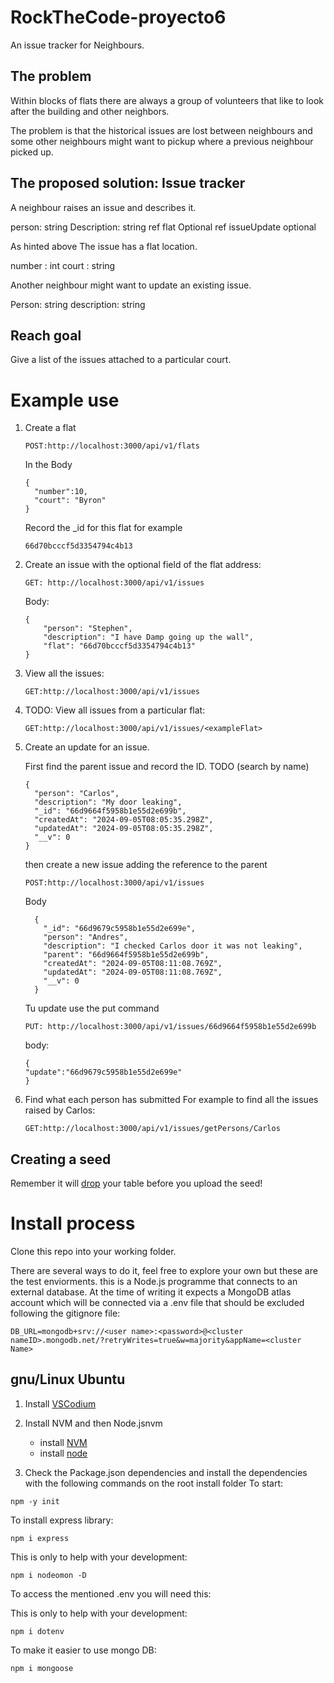 # RockTheCode-proyecto6

An issue tracker for Neighbours.

## The problem

Within blocks of flats there are always a group of volunteers that like to look after the building and other neighbors.

The problem is that the historical issues are lost between neighbours and some other neighbours might want to pickup where a previous neighbour picked up.

## The proposed solution: Issue tracker

A neighbour raises an issue and describes it.

person: string
Description: string
ref flat Optional
ref issueUpdate optional

As hinted above The issue has a flat location.

number : int
court : string

Another neighbour might want to update an existing issue.

Person: string
description: string

## Reach goal

Give a list of the issues attached to a particular court.

# Example use

1. Create a flat

   ```
   POST:http://localhost:3000/api/v1/flats
   ```

   In the Body

   ```
   {
     "number":10,
     "court": "Byron"
   }
   ```

   Record the \_id for this flat for example

   ```
   66d70bcccf5d3354794c4b13
   ```

2. Create an issue with the optional field of the flat address:

   ```
   GET: http://localhost:3000/api/v1/issues
   ```

   Body:

   ```
   {
       "person": "Stephen",
       "description": "I have Damp going up the wall",
       "flat": "66d70bcccf5d3354794c4b13"
   }
   ```

3. View all the issues:

   ```
   GET:http://localhost:3000/api/v1/issues
   ```

4. TODO: View all issues from a particular flat:

   ```
   GET:http://localhost:3000/api/v1/issues/<exampleFlat>
   ```

5. Create an update for an issue.

   First find the parent issue and record the ID.
   TODO (search by name)

   ```
   {
     "person": "Carlos",
     "description": "My door leaking",
     "_id": "66d9664f5958b1e55d2e699b",
     "createdAt": "2024-09-05T08:05:35.298Z",
     "updatedAt": "2024-09-05T08:05:35.298Z",
     "__v": 0
   }
   ```

   then create a new issue adding the reference to the parent

   ```
   POST:http://localhost:3000/api/v1/issues
   ```

   Body

   ```
     {
       "_id": "66d9679c5958b1e55d2e699e",
       "person": "Andres",
       "description": "I checked Carlos door it was not leaking",
       "parent": "66d9664f5958b1e55d2e699b",
       "createdAt": "2024-09-05T08:11:08.769Z",
       "updatedAt": "2024-09-05T08:11:08.769Z",
       "__v": 0
     }
   ```

   Tu update use the put command

   ```
   PUT: http://localhost:3000/api/v1/issues/66d9664f5958b1e55d2e699b
   ```

   body:

   ```
   {
   "update":"66d9679c5958b1e55d2e699e"
   }

   ```

6. Find what each person has submitted
   For example to find all the issues raised by Carlos:
   ```
   GET:http://localhost:3000/api/v1/issues/getPersons/Carlos
   ```

## Creating a seed

Remember it will [drop](https://xkcd.com/327/) your table before you upload the seed!

# Install process

Clone this repo into your working folder.

There are several ways to do it, feel free to explore your own but these are the test enviorments.
this is a Node.js programme that connects to an external database.
At the time of writing it expects a MongoDB atlas account which will be connected via a .env file that should be excluded following the gitignore file:

```
DB_URL=mongodb+srv://<user name>:<password>@<cluster nameID>.mongodb.net/?retryWrites=true&w=majority&appName=<cluster Name>
```

## gnu/Linux Ubuntu

1. Install [VSCodium](https://github.com/VSCodium/vscodium?tab=readme-ov-file)
2. Install NVM and then Node.jsnvm

   - install [NVM](https://github.com/nvm-sh/nvm?tab=readme-ov-file#installing-and-updating)
   - install [node](https://nodejs.org/en/download/package-manager)

3. Check the Package.json dependencies and install the dependencies with the following commands on the root install folder
   To start:

```
npm -y init
```

To install express library:

```
npm i express
```

This is only to help with your development:

```
npm i nodeomon -D
```

To access the mentioned .env you will need this:

This is only to help with your development:

```
npm i dotenv
```

To make it easier to use mongo DB:

```
npm i mongoose
```
